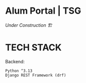# Alum Portal | TSG

_*Under Construction 🏗️*_

# TECH STACK

Backend:

    Python ^3.13
    Django REST Framework (drf)
